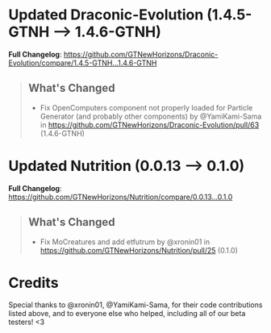 # Updated Draconic-Evolution (1.4.5-GTNH -->  1.4.6-GTNH)
**Full Changelog**: https://github.com/GTNewHorizons/Draconic-Evolution/compare/1.4.5-GTNH...1.4.6-GTNH
>## What's Changed
> * Fix OpenComputers component not properly loaded for Particle Generator (and probably other components) by @YamiKami-Sama in https://github.com/GTNewHorizons/Draconic-Evolution/pull/63 (1.4.6-GTNH)
>

# Updated Nutrition (0.0.13 -->  0.1.0)
**Full Changelog**: https://github.com/GTNewHorizons/Nutrition/compare/0.0.13...0.1.0
>## What's Changed
> * Fix MoCreatures and add etfutrum by @xronin01 in https://github.com/GTNewHorizons/Nutrition/pull/25 (0.1.0)
>

# Credits
Special thanks to @xronin01, @YamiKami-Sama, for their code contributions listed above, and to everyone else who helped, including all of our beta testers! <3